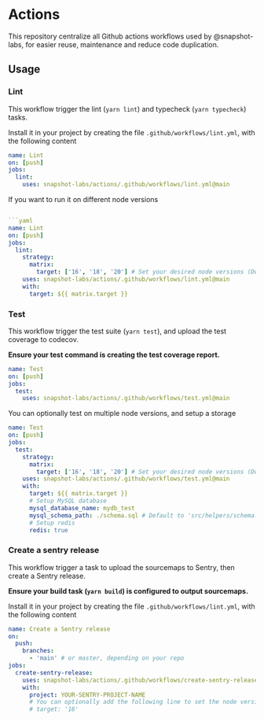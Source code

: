 # Actions

This repository centralize all Github actions workflows used by @snapshot-labs, for easier reuse, maintenance and reduce code duplication.

## Usage

### Lint

This workflow trigger the lint (`yarn lint`) and typecheck (`yarn typecheck`) tasks.

Install it in your project by creating the file `.github/workflows/lint.yml`, with the following content 

```yaml 
name: Lint
on: [push]
jobs:
  lint:
    uses: snapshot-labs/actions/.github/workflows/lint.yml@main
```

If you want to run it on different node versions 

```yaml 

```yaml 
name: Lint
on: [push]
jobs:
  lint:
  	strategy:
      matrix:
        target: ['16', '18', '20'] # Set your desired node versions (Default is 16)
    uses: snapshot-labs/actions/.github/workflows/lint.yml@main
    with:
      target: ${{ matrix.target }}
```

### Test

This workflow trigger the test suite (`yarn test`), and upload the test coverage to codecov.

**Ensure your test command is creating the test coverage report.**

```yaml 
name: Test
on: [push]
jobs:
  test:
    uses: snapshot-labs/actions/.github/workflows/test.yml@main
```

You can optionally test on multiple node versions, and setup a storage

```yaml 
name: Test
on: [push]
jobs:
  test:
    strategy:
      matrix:
        target: ['16', '18', '20'] # Set your desired node versions (Default is 16)
    uses: snapshot-labs/actions/.github/workflows/test.yml@main
    with:
      target: ${{ matrix.target }}
      # Setup MySQL database
      mysql_database_name: mydb_test
      mysql_schema_path: ./schema.sql # Default to 'src/helpers/schema.sql'
      # Setup redis
      redis: true
```

### Create a sentry release

This workflow trigger a task to upload the sourcemaps to Sentry, then create a Sentry release.

**Ensure your build task (`yarn build`) is configured to output sourcemaps.**


Install it in your project by creating the file `.github/workflows/lint.yml`, with the following content 

```yaml
name: Create a Sentry release
on:
  push:
    branches:
      - 'main' # or master, depending on your repo
jobs:
  create-sentry-release:
    uses: snapshot-labs/actions/.github/workflows/create-sentry-release.yml@main
    with:
      project: YOUR-SENTRY-PROJECT-NAME
      # You can optionally add the following line to set the node version (Default is 16)
      # target: '16'
```


